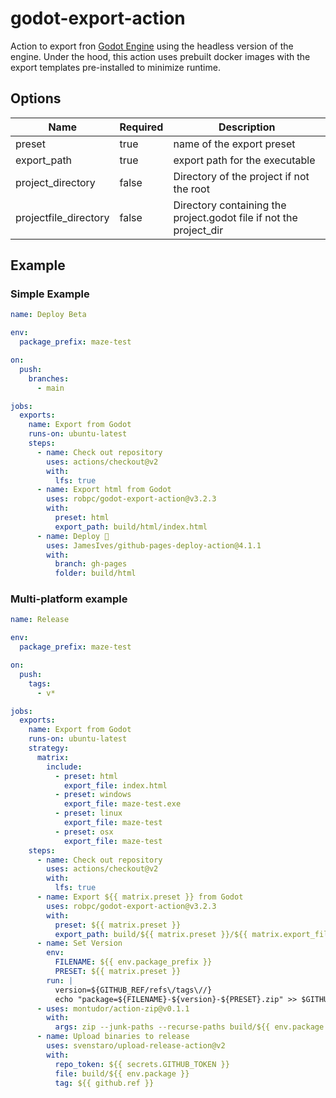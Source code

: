 # godot-export-action

Action to export fron [Godot Engine](https://godotengine.org/) using the headless version
of the engine. Under the hood, this action uses prebuilt docker images with the export
templates pre-installed to minimize runtime.

## Options

| Name                  | Required | Description                                                        |
| --------------------- | -------- | ------------------------------------------------------------------ |
| preset                | true     | name of the export preset                                          |
| export_path           | true     | export path for the executable                                     |
| project_directory     | false    | Directory of the project if not the root                           |
| projectfile_directory | false    | Directory containing the project.godot file if not the project_dir |

## Example

### Simple Example

```yaml
name: Deploy Beta

env:
  package_prefix: maze-test

on:
  push:
    branches:
      - main

jobs:
  exports:
    name: Export from Godot
    runs-on: ubuntu-latest
    steps:
      - name: Check out repository
        uses: actions/checkout@v2
        with:
          lfs: true
      - name: Export html from Godot
        uses: robpc/godot-export-action@v3.2.3
        with:
          preset: html
          export_path: build/html/index.html
      - name: Deploy 🚀
        uses: JamesIves/github-pages-deploy-action@4.1.1
        with:
          branch: gh-pages
          folder: build/html
```

### Multi-platform example

```yaml
name: Release

env:
  package_prefix: maze-test

on:
  push:
    tags:
      - v*

jobs:
  exports:
    name: Export from Godot
    runs-on: ubuntu-latest
    strategy:
      matrix:
        include:
          - preset: html
            export_file: index.html
          - preset: windows
            export_file: maze-test.exe
          - preset: linux
            export_file: maze-test
          - preset: osx
            export_file: maze-test
    steps:
      - name: Check out repository
        uses: actions/checkout@v2
        with:
          lfs: true
      - name: Export ${{ matrix.preset }} from Godot
        uses: robpc/godot-export-action@v3.2.3
        with:
          preset: ${{ matrix.preset }}
          export_path: build/${{ matrix.preset }}/${{ matrix.export_file }}
      - name: Set Version
        env:
          FILENAME: ${{ env.package_prefix }}
          PRESET: ${{ matrix.preset }}
        run: |
          version=${GITHUB_REF/refs\/tags\//}
          echo "package=${FILENAME}-${version}-${PRESET}.zip" >> $GITHUB_ENV
      - uses: montudor/action-zip@v0.1.1
        with:
          args: zip --junk-paths --recurse-paths build/${{ env.package }} build/${{ matrix.preset }}
      - name: Upload binaries to release
        uses: svenstaro/upload-release-action@v2
        with:
          repo_token: ${{ secrets.GITHUB_TOKEN }}
          file: build/${{ env.package }}
          tag: ${{ github.ref }}
```